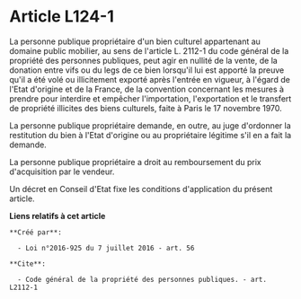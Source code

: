 # Article L124-1

La personne publique propriétaire d'un bien culturel appartenant au domaine public mobilier, au sens de l'article L. 2112-1
du code général de la propriété des personnes publiques, peut agir en nullité de la vente, de la donation entre vifs ou du
legs de ce bien lorsqu'il lui est apporté la preuve qu'il a été volé ou illicitement exporté après l'entrée en vigueur, à
l'égard de l'Etat d'origine et de la France, de la convention concernant les mesures à prendre pour interdire et empêcher
l'importation, l'exportation et le transfert de propriété illicites des biens culturels, faite à Paris le 17 novembre 1970.

La personne publique propriétaire demande, en outre, au juge d'ordonner la restitution du bien à l'Etat d'origine ou au
propriétaire légitime s'il en a fait la demande.

La personne publique propriétaire a droit au remboursement du prix d'acquisition par le vendeur.

Un décret en Conseil d'Etat fixe les conditions d'application du présent article.

**Liens relatifs à cet article**

	**Créé par**:

	  - Loi n°2016-925 du 7 juillet 2016 - art. 56

	**Cite**:

	  - Code général de la propriété des personnes publiques. - art. L2112-1
